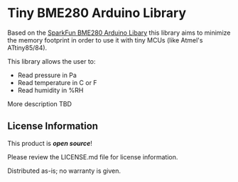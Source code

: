 Tiny BME280 Arduino Library
========================================

Based on the [SparkFun BME280 Arduino Libary](https://github.com/sparkfun/SparkFun_BME280_Arduino_Library) this library aims to minimize the memory footprint in order to use it with tiny MCUs (like Atmel's ATtiny85/84).

This library allows the user to:

* Read pressure in Pa
* Read temperature in C or F
* Read humidity in %RH

More description TBD

License Information
-------------------

This product is _**open source**_!

Please review the LICENSE.md file for license information.

Distributed as-is; no warranty is given.